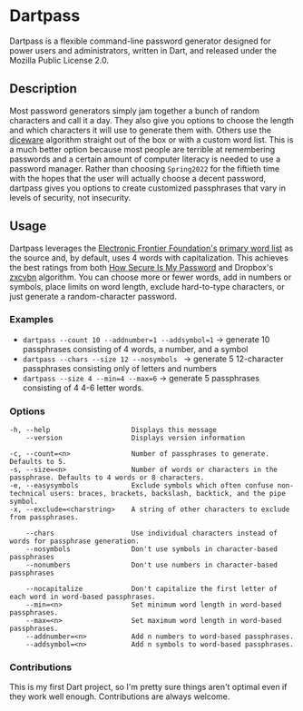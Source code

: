 # Dartpass

Dartpass is a flexible command-line password generator designed for power users and administrators, written in Dart, and released under the Mozilla Public License 2.0.

## Description

Most password generators simply jam together a bunch of random characters and call it a day. They also give you options to choose the length and which characters it will use to generate them with. Others use the [diceware](https://diceware.dmuth.org/) algorithm straight out of the box or with a custom word list. This is a much better option because most people are terrible at remembering passwords and a certain amount of computer literacy is needed to use a password manager. Rather than choosing `Spring2022` for the fiftieth time with the hopes that the user will actually choose a decent password, dartpass gives you options to create customized passphrases that vary in levels of security, not insecurity.

## Usage

Dartpass leverages the [Electronic Frontier Foundation's](https://www.eff.org/) [primary word list](https://www.eff.org/document/passphrase-wordlists) as the source and, by default, uses 4 words with capitalization. This achieves the best ratings from both [How Secure Is My Password](https://www.security.org/how-secure-is-my-password/) and Dropbox's [zxcvbn](https://github.com/dropbox/zxcvbn) algorithm. You can choose more or fewer words, add in numbers or symbols, place limits on word length, exclude hard-to-type characters, or just generate a random-character password.

### Examples

- `dartpass --count 10 --addnumber=1 --addsymbol=1` -> generate 10 passphrases consisting of 4 words, a number, and a symbol
- `dartpass --chars --size 12 --nosymbols ` -> generate 5 12-character passphrases consisting only of letters and numbers
- `dartpass --size 4 --min=4 --max=6` -> generate 5 passphrases consisting of 4 4-6 letter words.

### Options

```
-h, --help                    Displays this message
    --version                 Displays version information

-c, --count=<n>               Number of passphrases to generate. Defaults to 5.
-s, --size=<n>                Number of words or characters in the passphrase. Defaults to 4 words or 8 characters.
-e, --easysymbols             Exclude symbols which often confuse non-technical users: braces, brackets, backslash, backtick, and the pipe symbol.
-x, --exclude=<charstring>    A string of other characters to exclude from passphrases.

    --chars                   Use individual characters instead of words for passphrase generation.
    --nosymbols               Don't use symbols in character-based passphrases
    --nonumbers               Don't use numbers in character-based passphrases

    --nocapitalize            Don't capitalize the first letter of each word in word-based passphrases.
    --min=<n>                 Set minimum word length in word-based passphrases.
    --max=<n>                 Set maximum word length in word-based passphrases.
    --addnumber=<n>           Add n numbers to word-based passphrases.
    --addsymbol=<n>           Add n symbols to word-based passphrases.
```
### Contributions

This is my first Dart project, so I'm pretty sure things aren't optimal even if they work well enough. Contributions are always welcome.
